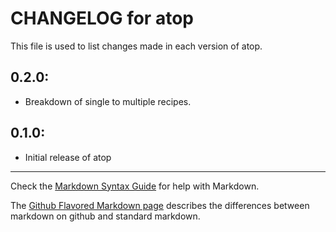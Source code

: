 # CHANGELOG for atop

This file is used to list changes made in each version of atop.

## 0.2.0:

* Breakdown of single to multiple recipes.

## 0.1.0:

* Initial release of atop

- - -
Check the [Markdown Syntax Guide](http://daringfireball.net/projects/markdown/syntax) for help with Markdown.

The [Github Flavored Markdown page](http://github.github.com/github-flavored-markdown/) describes the differences between markdown on github and standard markdown.